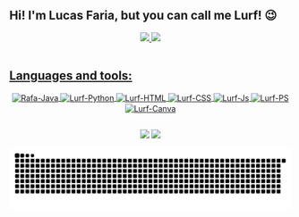 ## Hi! I'm Lucas Faria, but you can call me Lurf! 😉

<div align="center">
  <a href="https://github.com/lucaslurf">
  <img height="180em" src="https://github-profile-summary-cards.vercel.app/api/cards/stats?username=lucaslurf&theme=radical"/>
  <img height="180em" src="https://github-profile-summary-cards.vercel.app/api/cards/repos-per-language?username=lucaslurf&theme=radical"/>
</div>
  
  

  <div style="display: inline_block"><br>
  </div>
    
  ## **Languages and tools:**      
   
    
  <div align="center">

    

  <img align="center" alt="Rafa-Java" height="60" width="60" src="https://cdn.jsdelivr.net/gh/devicons/devicon/icons/java/java-original-wordmark.svg">
  <img align="center" alt="Lurf-Python" height="60" width="60" src="https://cdn.jsdelivr.net/gh/devicons/devicon/icons/python/python-original-wordmark.svg">
  <img align="center" alt="Lurf-HTML" height="60" width="60" src="https://cdn.jsdelivr.net/gh/devicons/devicon/icons/html5/html5-original-wordmark.svg">    
  <img align="center" alt="Lurf-CSS" height="60" width="60" src="https://cdn.jsdelivr.net/gh/devicons/devicon/icons/css3/css3-original-wordmark.svg">
  <img align="center" alt="Lurf-Js" height="60" width="60" src="https://cdn.jsdelivr.net/gh/devicons/devicon/icons/javascript/javascript-original.svg">
  <img align="center" alt="Lurf-PS" height="60" width="60" src="https://cdn.jsdelivr.net/gh/devicons/devicon/icons/photoshop/photoshop-plain.svg">
  <img align="center" alt="Lurf-Canva" height="60" width="60" src="https://cdn.jsdelivr.net/gh/devicons/devicon/icons/canva/canva-original.svg">
    </div>

  
 ##
  
  <div align="center"> 
 
  <a href = "mailto:lucas_faria@outlook.com"><img src="https://img.shields.io/badge/Microsoft_Outlook-0078D4?style=for-the-badge&logo=microsoft-outlook&logoColor=white" target="_blank"></a>
  <a href="https://www.linkedin.com/in/lucas-faria-682b291ba/" target="_blank"><img src="https://img.shields.io/badge/-LinkedIn-%230077B5?style=for-the-badge&logo=linkedin&logoColor=white" target="_blank"></a> 
 
![Snake animation](https://github.com/lucaslurf/lucaslurf/blob/output/github-contribution-grid-snake.svg)
 
</div>
